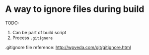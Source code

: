 A way to ignore files during build
==================================

TODO:

1.	Can be part of build script
2.	Process `.gitignore`

.gitignore file reference: http://wpveda.com/git/gitignore.html
